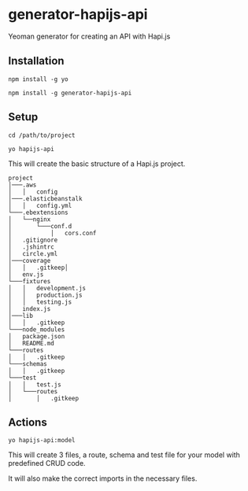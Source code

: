 # generator-hapijs-api

Yeoman generator for creating an API with Hapi.js

## Installation

`npm install -g yo`

`npm install -g generator-hapijs-api`

## Setup

`cd /path/to/project`

`yo hapijs-api`

This will create the basic structure of a Hapi.js project.

```
project
│───.aws
│   │   config
│───.elasticbeanstalk
│   │   config.yml
└───.ebextensions
│   └──nginx
│       └───conf.d
│   		│   cors.conf
│	.gitignore
│	.jshintrc
│   circle.yml
│───coverage
│   │   .gitkeep│
│	env.js
└───fixtures
│   │   development.js
│   │   production.js
│   │   testing.js
│	index.js
│───lib
│   │   .gitkeep
└───node_modules
│	package.json
│   README.md
└───routes
│   │   .gitkeep
└───schemas
│   │   .gitkeep
└───test
│   │   test.js
│   └───routes
│       │   .gitkeep
```

## Actions

`yo hapijs-api:model`

This will create 3 files, a route, schema and test file for your model with predefined CRUD code.

It will also make the correct imports in the necessary files.


